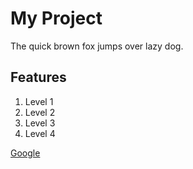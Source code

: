 # My Project

The quick brown fox jumps over lazy dog.

## Features
1. Level 1
2. Level 2
3. Level 3
4. Level 4

[Google](https://www.google.com)
